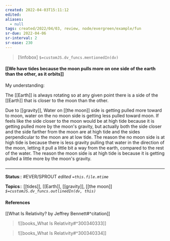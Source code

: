 ```yaml
---
created: 2022-04-03T15:11:12 
edited: 
aliases:
  - null
tags: created/2022/04/03, review, node/evergreen/example/fun
sr-due: 2022-04-06
sr-interval: 2
sr-ease: 230
---
```

> [!infobox]
`$=customJS.dv_funcs.mentionedIn(dv)`

#### [[We have tides because the moon pulls more on one side of the earth than the other, as it orbits]] 

My understanding: 

The [[Earth]] is always rotating so at any given point there is a side of the [[Earth]] that is closer to the moon than the other.

Due to [[gravity]],
Water on [[the moon]] side is getting pulled more toward to moon, water on the no moon side is getting less pulled toward moon. 
If feels like
the side closer to the moon would be at high tide because it is getting pulled more by the moon's gravity,
but actually
both the side closer and the side farther from the moon are at high tide and the sides perpendicular to the moon are at low tide.
The reason the no moon side is at high tide is because there is less gravity pulling that water in the direction of the moon, letting it pull a little bit a way from the earth, compared to the rest of the water.
The reason the moon side is at high tide is because it is getting pulled a little more by the moon's gravity.

### <hr class="footnote"/>

**Status**:: #EVER/SPROUT
*edited `=this.file.mtime`*

**Topics**:: [[tides]], [[Earth]], [[gravity]], [[the moon]]
*`$=customJS.dv_funcs.outlinedIn(dv, this)`*

#### References

[[What Is Relativity? by Jeffrey Bennett#^citation]]

> ![[books_What Is Relativity#^300340333]]

> ![[books_What Is Relativity#^300340334]]
